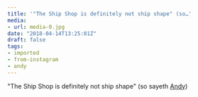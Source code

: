 ```yaml
---
title: '"The Ship Shop is definitely not ship shape" (so…'
media:
- url: media-0.jpg
date: "2018-04-14T13:25:01Z"
draft: false
tags:
- imported
- from-instagram
- andy
---
```

"The Ship Shop is definitely not ship shape" \(so sayeth [Andy](/tags/andy))

